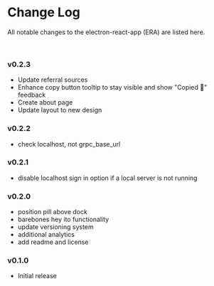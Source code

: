 # Change Log

All notable changes to the electron-react-app (ERA) are listed here.

<br>

### v0.2.3
- Update referral sources
- Enhance copy button tooltip to stay visible and show "Copied 🎉" feedback
- Create about page
- Update layout to new design

### v0.2.2

- check localhost, not grpc_base_url

### v0.2.1

- disable localhost sign in option if a local server is not running

### v0.2.0

- position pill above dock
- barebones hey ito functionality
- update versioning system
- additional analytics
- add readme and license

### v0.1.0

- Initial release

